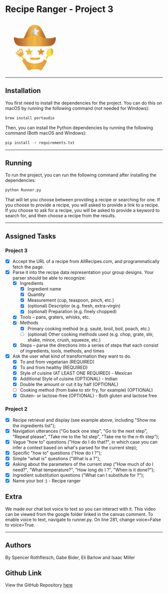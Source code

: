 # Recipe Ranger - Project 3

<img src="./logo.png" width="200px">

---

## Installation

You first need to install the dependencies for the project. You can do this on macOS by running the following command (not needed for Windows):

```bash
brew install portaudio
```

Then, you can install the Python dependencies by running the following command (Both macOS and Windows):

```bash
pip install -r requirements.txt
```

---

## Running

To run the project, you can run the following command after installing the dependencies:

```bash
python Runner.py
```

That will let you choose between providing a recipe or searching for one. If you choose to provide a recipe, you will asked to provide a link to a recipe. If you choose to ask for a recipe, you will be asked to provide a keyword to search for, and then choose a recipe from the results.

---

## Assigned Tasks

### Project 3

- [x] Accept the URL of a recipe from AllRecipes.com, and programmatically fetch the page.
- [x] Parse it into the recipe data representation your group designs. Your parser should be able to recognize:
  - [x] Ingredients
    - [x] Ingredient name
    - [x] Quantity
    - [x] Measurement (cup, teaspoon, pinch, etc.)
    - [x] (optional) Descriptor (e.g. fresh, extra-virgin)
    - [x] (optional) Preparation (e.g. finely chopped)
  - [x] Tools – pans, graters, whisks, etc.
  - [x] Methods
    - [x] Primary cooking method (e.g. sauté, broil, boil, poach, etc.)
    - [ ] (optional) Other cooking methods used (e.g. chop, grate, stir, shake, mince, crush, squeeze, etc.)
  - [x] Steps – parse the directions into a series of steps that each consist of ingredients, tools, methods, and times
- [x] Ask the user what kind of transformation they want to do.
  - [x] To and from vegetarian (REQUIRED)
  - [x] To and from healthy (REQUIRED)
  - [x] Style of cuisine (AT LEAST ONE REQUIRED) - Mexican
  - [x] Additional Style of cuisine (OPTIONAL) - Indian
  - [x] Double the amount or cut it by half (OPTIONAL)
  - [ ] Cooking method (from bake to stir fry, for example) (OPTIONAL)
  - [x] Gluten- or lactose-free (OPTIONAL) - Both gluten and lactose free

### Project 2

- [X] Recipe retrieval and display (see example above, including "Show me the ingredients list");
- [X] Navigation utterances ("Go back one step", "Go to the next step", "Repeat please", "Take me to the 1st step", "Take me to the n-th step");
- [X] Vague "how to" questions ("How do I do that?", in which case you can infer a context based on what's parsed for the current step);
- [X] Specific "how to" questions ("How do I <specific technique>?");
- [X] Simple "what is" questions ("What is a <tool being mentioned>?");
- [X] Asking about the parameters of the current step ("How much of <ingredient> do I need?", "What temperature?", "How long do I <specific technique>?", "When is it done?");
- [X] Ingredient substitution questions ("What can I substitute for <ingredient>?");
- [X] Name your bot :) - Recipe ranger

## Extra

We made our chat bot voice to text so you can interact with it. This video can be viewed from the google folder linked in the canvas comment. To enable voice to text, navigate to runner.py. On line 281, change voice=False to voice=True.

---

## Authors

By Spencer Rothfleisch, Gabe Bider, Eli Barlow and Isaac Miller

## Github Link

View the GitHub Repository [here](https://github.com/gabebider/cs337-proj2)
